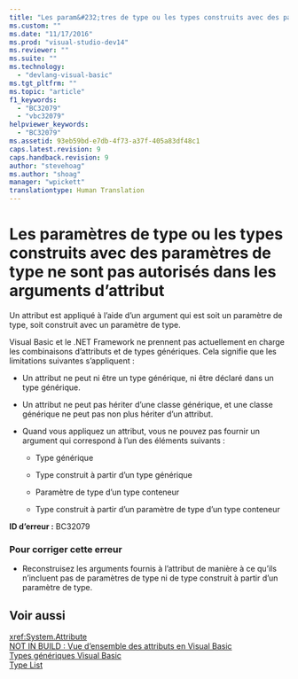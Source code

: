 ```yaml
---
title: "Les param&#232;tres de type ou les types construits avec des param&#232;tres de type ne sont pas autoris&#233;s dans les arguments d’attribut | Microsoft Docs"
ms.custom: ""
ms.date: "11/17/2016"
ms.prod: "visual-studio-dev14"
ms.reviewer: ""
ms.suite: ""
ms.technology: 
  - "devlang-visual-basic"
ms.tgt_pltfrm: ""
ms.topic: "article"
f1_keywords: 
  - "BC32079"
  - "vbc32079"
helpviewer_keywords: 
  - "BC32079"
ms.assetid: 93eb59bd-e7db-4f73-a37f-405a83df48c1
caps.latest.revision: 9
caps.handback.revision: 9
author: "stevehoag"
ms.author: "shoag"
manager: "wpickett"
translationtype: Human Translation
---
```

# Les param&#232;tres de type ou les types construits avec des param&#232;tres de type ne sont pas autoris&#233;s dans les arguments d’attribut
Un attribut est appliqué à l’aide d’un argument qui est soit un paramètre de type, soit construit avec un paramètre de type.  
  
 Visual Basic et le .NET Framework ne prennent pas actuellement en charge les combinaisons d’attributs et de types génériques. Cela signifie que les limitations suivantes s’appliquent :  
  
-   Un attribut ne peut ni être un type générique, ni être déclaré dans un type générique.  
  
-   Un attribut ne peut pas hériter d’une classe générique, et une classe générique ne peut pas non plus hériter d’un attribut.  
  
-   Quand vous appliquez un attribut, vous ne pouvez pas fournir un argument qui correspond à l’un des éléments suivants :  
  
    -   Type générique  
  
    -   Type construit à partir d’un type générique  
  
    -   Paramètre de type d’un type conteneur  
  
    -   Type construit à partir d’un paramètre de type d’un type conteneur  
  
 **ID d’erreur :** BC32079  
  
### Pour corriger cette erreur  
  
-   Reconstruisez les arguments fournis à l’attribut de manière à ce qu’ils n’incluent pas de paramètres de type ni de type construit à partir d’un paramètre de type.  
  
## Voir aussi  
 <xref:System.Attribute>   
 [NOT IN BUILD : Vue d’ensemble des attributs en Visual Basic](http://msdn.microsoft.com/fr-fr/0d0cff64-892d-4f57-83bd-bef388553d4f)   
 [Types génériques Visual Basic](../../visual-basic/programming-guide/language-features/data-types/generic-types.md)   
 [Type List](../../visual-basic/language-reference/statements/type-list.md)